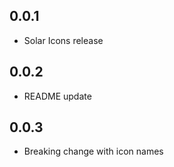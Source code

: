 ## 0.0.1

* Solar Icons release

## 0.0.2

* README update

## 0.0.3

* Breaking change with icon names